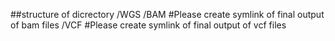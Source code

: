 ##structure of dicrectory
/WGS
  /BAM #Please create symlink of final output of bam files
  /VCF #Please create symlink of final output of vcf files
